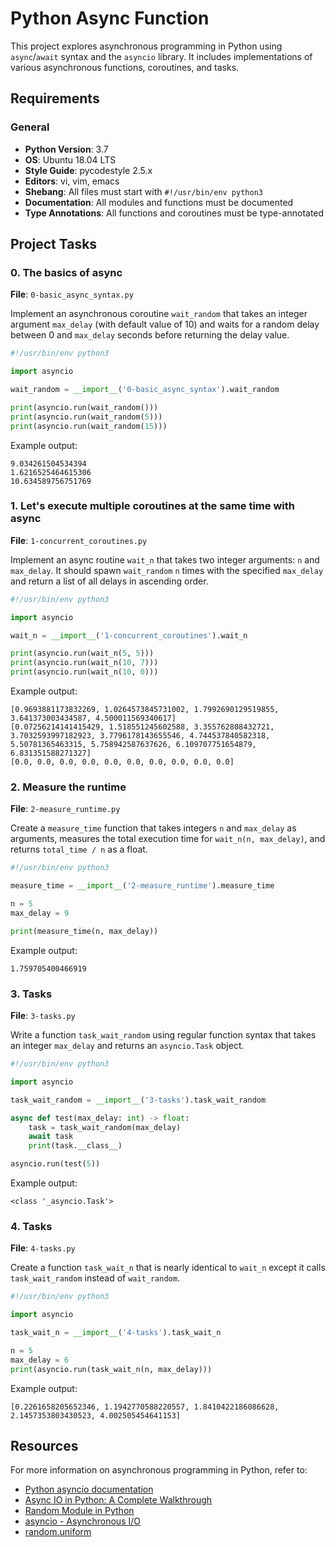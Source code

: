 # Python Async Function

This project explores asynchronous programming in Python using `async`/`await` syntax and the `asyncio` library. It includes implementations of various asynchronous functions, coroutines, and tasks.

## Requirements

### General
- **Python Version**: 3.7
- **OS**: Ubuntu 18.04 LTS
- **Style Guide**: pycodestyle 2.5.x
- **Editors**: vi, vim, emacs
- **Shebang**: All files must start with `#!/usr/bin/env python3`
- **Documentation**: All modules and functions must be documented
- **Type Annotations**: All functions and coroutines must be type-annotated

## Project Tasks

### 0. The basics of async
**File**: `0-basic_async_syntax.py`

Implement an asynchronous coroutine `wait_random` that takes an integer argument `max_delay` (with default value of 10) and waits for a random delay between 0 and `max_delay` seconds before returning the delay value.

```python
#!/usr/bin/env python3

import asyncio

wait_random = __import__('0-basic_async_syntax').wait_random

print(asyncio.run(wait_random()))
print(asyncio.run(wait_random(5)))
print(asyncio.run(wait_random(15)))
```

Example output:
```
9.034261504534394
1.6216525464615306
10.634589756751769
```

### 1. Let's execute multiple coroutines at the same time with async
**File**: `1-concurrent_coroutines.py`

Implement an async routine `wait_n` that takes two integer arguments: `n` and `max_delay`. It should spawn `wait_random` `n` times with the specified `max_delay` and return a list of all delays in ascending order.

```python
#!/usr/bin/env python3

import asyncio

wait_n = __import__('1-concurrent_coroutines').wait_n

print(asyncio.run(wait_n(5, 5)))
print(asyncio.run(wait_n(10, 7)))
print(asyncio.run(wait_n(10, 0)))
```

Example output:
```
[0.9693881173832269, 1.0264573845731002, 1.7992690129519855, 3.641373003434587, 4.500011569340617]
[0.07256214141415429, 1.518551245602588, 3.355762808432721, 3.7032593997182923, 3.7796178143655546, 4.744537840582318, 5.50781365463315, 5.758942587637626, 6.109707751654879, 6.831351588271327]
[0.0, 0.0, 0.0, 0.0, 0.0, 0.0, 0.0, 0.0, 0.0, 0.0]
```

### 2. Measure the runtime
**File**: `2-measure_runtime.py`

Create a `measure_time` function that takes integers `n` and `max_delay` as arguments, measures the total execution time for `wait_n(n, max_delay)`, and returns `total_time / n` as a float.

```python
#!/usr/bin/env python3

measure_time = __import__('2-measure_runtime').measure_time

n = 5
max_delay = 9

print(measure_time(n, max_delay))
```

Example output:
```
1.759705400466919
```

### 3. Tasks
**File**: `3-tasks.py`

Write a function `task_wait_random` using regular function syntax that takes an integer `max_delay` and returns an `asyncio.Task` object.

```python
#!/usr/bin/env python3

import asyncio

task_wait_random = __import__('3-tasks').task_wait_random

async def test(max_delay: int) -> float:
    task = task_wait_random(max_delay)
    await task
    print(task.__class__)

asyncio.run(test(5))
```

Example output:
```
<class '_asyncio.Task'>
```

### 4. Tasks
**File**: `4-tasks.py`

Create a function `task_wait_n` that is nearly identical to `wait_n` except it calls `task_wait_random` instead of `wait_random`.

```python
#!/usr/bin/env python3

import asyncio

task_wait_n = __import__('4-tasks').task_wait_n

n = 5
max_delay = 6
print(asyncio.run(task_wait_n(n, max_delay)))
```

Example output:
```
[0.2261658205652346, 1.1942770588220557, 1.8410422186086628, 2.1457353803430523, 4.002505454641153]
```

## Resources

For more information on asynchronous programming in Python, refer to:

- [Python asyncio documentation](https://docs.python.org/3/library/asyncio.html)
- [Async IO in Python: A Complete Walkthrough](https://realpython.com/async-io-python/)
- [Random Module in Python](https://docs.python.org/3/library/random.html)
- [asyncio - Asynchronous I/O](https://docs.python.org/3/library/asyncio.html)
- [random.uniform](https://docs.python.org/3/library/random.html#random.uniform)
